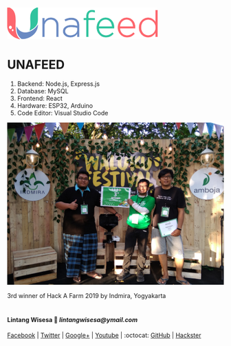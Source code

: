 ![unafeed](./logo350.png)

# UNAFEED

1. Backend: Node.js, Express.js
2. Database: MySQL
3. Frontend: React
4. Hardware: ESP32, Arduino
5. Code Editor: Visual Studio Code

![foto](./Unafeed1.jpg)

3rd winner of Hack A Farm 2019 by Indmira, Yogyakarta

#

#### Lintang Wisesa :love_letter: _lintangwisesa@ymail.com_

[Facebook](https://www.facebook.com/lintangbagus) | 
[Twitter](https://twitter.com/Lintang_Wisesa) |
[Google+](https://plus.google.com/u/0/+LintangWisesa1) |
[Youtube](https://www.youtube.com/user/lintangbagus) | 
:octocat: [GitHub](https://github.com/LintangWisesa) |
[Hackster](https://www.hackster.io/lintangwisesa)
